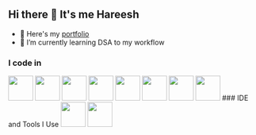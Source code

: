 ## Hi there 👋 It's me Hareesh

- 🔭 Here's my [portfolio](https://arivazhagan-k-07.github.io/Arivazhgan07_MY-portfolio/)                                                 
- 🌱 I’m currently learning DSA to my workflow
### I code in
 <img height="50" width="50" src="https://img.icons8.com/color/48/000000/c-programming.png" /> 
 <img height="50" width="50" src="https://img.icons8.com/color/48/000000/c-plus-plus-logo.png" />
 <img height="50" width="50" src="https://img.icons8.com/color/48/000000/java-coffee-cup-logo.png" />
 <img height="50" width="50" src="https://img.icons8.com/color/48/000000/html-5.png" />
 <img height="50" width="50" src="https://img.icons8.com/color/48/000000/css3.png" />
 <img height="50" width="50" src="https://img.icons8.com/color/48/000000/bootstrap.png" />
<img height="50" width="50" src="https://img.icons8.com/color/48/000000/javascript.png"/>
<img height="50" width="50" src="https://img.icons8.com/color/48/000000/react-native.png"/> 
### IDE and Tools I Use
<img height="50" width="50" src="https://img.icons8.com/color/48/000000/visual-studio-code-2019.png"/> 
<img height="50" width="50" src="https://img.icons8.com/color/50/000000/git.png"/> 

